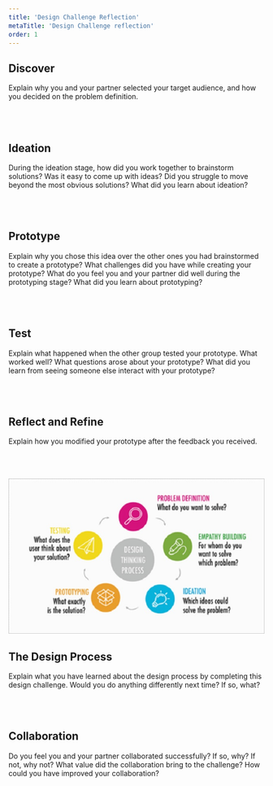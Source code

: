 ```yaml
---
title: 'Design Challenge Reflection'
metaTitle: 'Design Challenge reflection'
order: 1
---
```


## Discover

Explain why you and your partner selected your target audience, and how you decided on the problem definition.<br/><br/><br/><br/>

## Ideation

During the ideation stage, how did you work together to brainstorm solutions? Was it easy to come up with ideas? Did you struggle to move beyond the most obvious solutions? What did you learn about ideation?<br/><br/><br/><br/>

## Prototype

Explain why you chose this idea over the other ones you had brainstormed to create a prototype? What challenges did you have while creating your prototype? What do you feel you and your partner did well during the prototyping stage? What did you learn about prototyping?<br/><br/><br/><br/>

## Test

Explain what happened when the other group tested your prototype. What worked well? What questions arose about your prototype? What did you learn from seeing someone else interact with your prototype?<br/><br/><br/><br/>

## Reflect and Refine

Explain how you modified your prototype after the feedback you received.<br/><br/><br/><br/>

![Design Thinking Process](design-thinking-2.jpg)

## The Design Process

Explain what you have learned about the design process by completing this design challenge. Would you do anything differently next time? If so, what?<br/><br/><br/><br/>

## Collaboration

Do you feel you and your partner collaborated successfully? If so, why? If not, why not? What value did the collaboration bring to the challenge?  How could you have improved your collaboration?<br/><br/><br/><br/>

